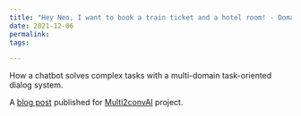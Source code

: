 ```yaml
---
title: "Hey Neo, I want to book a train ticket and a hotel room! - Domain Adaptation"
date: 2021-12-06
permalink: 
tags:

---
```

How a chatbot solves complex tasks with a multi-domain task-oriented dialog system.

A [blog post]((https://sites.google.com/inovex.de/multi2conv/en/blog/domain-adaptation?authuser=0)) published for [Multi2convAI](https://sites.google.com/inovex.de/multi2conv/de?authuser=0) project.